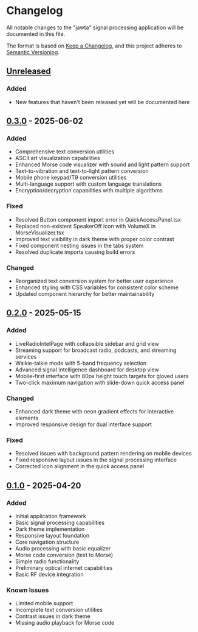 # Changelog

All notable changes to the "jawta" signal processing application will be documented in this file.

The format is based on [Keep a Changelog](https://keepachangelog.com/en/1.0.0/),
and this project adheres to [Semantic Versioning](https://semver.org/spec/v2.0.0.html).

## [Unreleased]

### Added
- New features that haven't been released yet will be documented here

## [0.3.0] - 2025-06-02

### Added
- Comprehensive text conversion utilities
- ASCII art visualization capabilities
- Enhanced Morse code visualizer with sound and light pattern support
- Text-to-vibration and text-to-light pattern conversion
- Mobile phone keypad/T9 conversion utilities
- Multi-language support with custom language translations
- Encryption/decryption capabilities with multiple algorithms

### Fixed
- Resolved Button component import error in QuickAccessPanel.tsx
- Replaced non-existent SpeakerOff icon with VolumeX in MorseVisualizer.tsx
- Improved text visibility in dark theme with proper color contrast
- Fixed component nesting issues in the tabs system
- Resolved duplicate imports causing build errors

### Changed
- Reorganized text conversion system for better user experience
- Enhanced styling with CSS variables for consistent color scheme
- Updated component hierarchy for better maintainability

## [0.2.0] - 2025-05-15

### Added
- LiveRadioIntelPage with collapsible sidebar and grid view
- Streaming support for broadcast radio, podcasts, and streaming services
- Walkie-talkie mode with 5-band frequency selection
- Advanced signal intelligence dashboard for desktop view
- Mobile-first interface with 80px height touch targets for gloved users
- Two-click maximum navigation with slide-down quick access panel

### Changed
- Enhanced dark theme with neon gradient effects for interactive elements
- Improved responsive design for dual interface support

### Fixed
- Resolved issues with background pattern rendering on mobile devices
- Fixed responsive layout issues in the signal processing interface
- Corrected icon alignment in the quick access panel

## [0.1.0] - 2025-04-20

### Added
- Initial application framework
- Basic signal processing capabilities
- Dark theme implementation
- Responsive layout foundation
- Core navigation structure
- Audio processing with basic equalizer
- Morse code conversion (text to Morse)
- Simple radio functionality
- Preliminary optical internet capabilities
- Basic RF device integration

### Known Issues
- Limited mobile support
- Incomplete text conversion utilities
- Contrast issues in dark theme
- Missing audio playback for Morse code

[Unreleased]: https://github.com/yourusername/jawta/compare/v0.3.0...HEAD
[0.3.0]: https://github.com/yourusername/jawta/compare/v0.2.0...v0.3.0
[0.2.0]: https://github.com/yourusername/jawta/compare/v0.1.0...v0.2.0
[0.1.0]: https://github.com/yourusername/jawta/releases/tag/v0.1.0